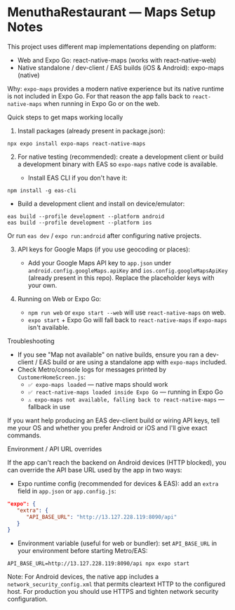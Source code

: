 # MenuthaRestaurant — Maps Setup Notes

This project uses different map implementations depending on platform:

- Web and Expo Go: react-native-maps (works with react-native-web)
- Native standalone / dev-client / EAS builds (iOS & Android): expo-maps (native)

Why: `expo-maps` provides a modern native experience but its native runtime is not
included in Expo Go. For that reason the app falls back to `react-native-maps`
when running in Expo Go or on the web.

Quick steps to get maps working locally

1. Install packages (already present in package.json):

```
npx expo install expo-maps react-native-maps
```

2. For native testing (recommended): create a development client or build a
   development binary with EAS so `expo-maps` native code is available.

   - Install EAS CLI if you don't have it:

```
npm install -g eas-cli
```

   - Build a development client and install on device/emulator:

```
eas build --profile development --platform android
eas build --profile development --platform ios
```

   Or run `eas dev` / `expo run:android` after configuring native projects.

3. API keys for Google Maps (if you use geocoding or places):

   - Add your Google Maps API key to `app.json` under `android.config.googleMaps.apiKey`
     and `ios.config.googleMapsApiKey` (already present in this repo). Replace the
     placeholder keys with your own.

4. Running on Web or Expo Go:

   - `npm run web` or `expo start --web` will use `react-native-maps` on web.
   - `expo start` + Expo Go will fall back to `react-native-maps` if `expo-maps`
     isn't available.

Troubleshooting

- If you see "Map not available" on native builds, ensure you ran a dev-client / EAS
  build or are using a standalone app with `expo-maps` included.
- Check Metro/console logs for messages printed by `CustomerHomeScreen.js`:
  - `✅ expo-maps loaded` — native maps should work
  - `✅ react-native-maps loaded inside Expo Go` — running in Expo Go
  - `⚠️ expo-maps not available, falling back to react-native-maps` — fallback in use

If you want help producing an EAS dev-client build or wiring API keys, tell me your OS
and whether you prefer Android or iOS and I'll give exact commands.

Environment / API URL overrides

If the app can't reach the backend on Android devices (HTTP blocked), you can
override the API base URL used by the app in two ways:

- Expo runtime config (recommended for devices & EAS): add an `extra` field in
   `app.json` or `app.config.js`:

```json
"expo": {
   "extra": {
      "API_BASE_URL": "http://13.127.228.119:8090/api"
   }
}
```

- Environment variable (useful for web or bundler): set `API_BASE_URL` in your
   environment before starting Metro/EAS:

```
API_BASE_URL=http://13.127.228.119:8090/api npx expo start
```

Note: For Android devices, the native app includes a `network_security_config.xml`
that permits cleartext HTTP to the configured host. For production you should
use HTTPS and tighten network security configuration.